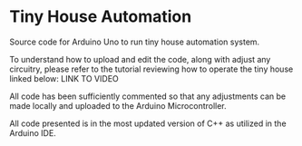 # Tiny House Automation
Source code for Arduino Uno to run tiny house automation system.

To understand how to upload and edit the code, along with adjust any circuitry, please refer to the tutorial reviewing how to operate the tiny house linked below:
LINK TO VIDEO

All code has been sufficiently commented so that any adjustments can be made locally and uploaded to the Arduino Microcontroller.

All code presented is in the most updated version of C++ as utilized in the Arduino IDE.
